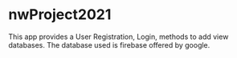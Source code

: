 # nwProject2021

This app provides a User Registration, Login, methods to add view databases. The database used is firebase offered by google.
